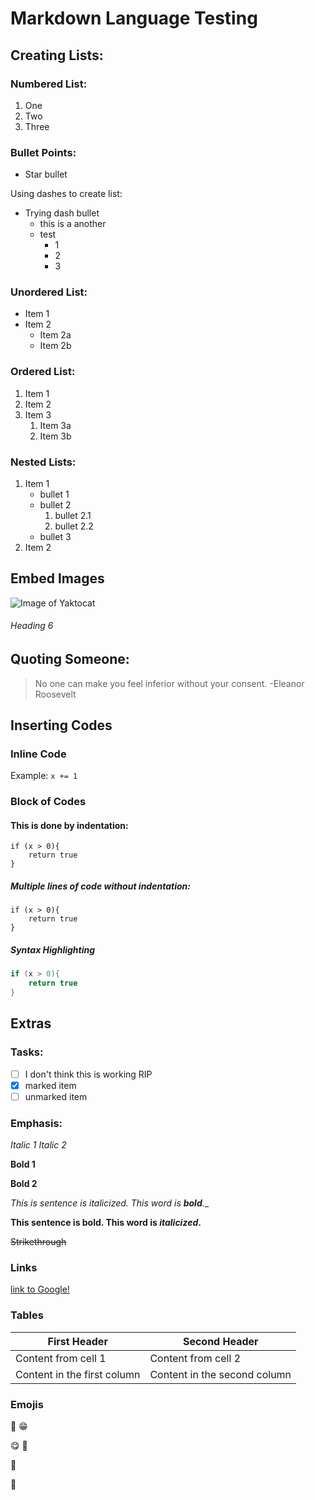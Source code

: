# Markdown Language Testing

## Creating Lists:
### Numbered List:
1. One
2. Two
3. Three

### Bullet Points:
* Star bullet

Using dashes to create list:
- Trying dash bullet
    - this is a another
    - test 
        - 1
        - 2
        - 3

### Unordered List:
* Item 1
* Item 2
    * Item 2a
    * Item 2b

### Ordered List:
1. Item 1
1. Item 2
1. Item 3
    1. Item 3a
    1. Item 3b

### Nested Lists:
1. Item 1
    - bullet 1
    - bullet 2
        1. bullet 2.1
        2. bullet 2.2
    - bullet 3
2. Item 2
## Embed Images
![Image of Yaktocat](https://octodex.github.com/images/yaktocat.png)

###### Heading 6

## Quoting Someone:
> No one can make you feel inferior without your consent.
> -Eleanor Roosevelt

## Inserting Codes

### Inline Code
Example: `x += 1`

### Block of Codes

#### This is done by indentation:
    if (x > 0){
        return true
    }

##### Multiple lines of code without indentation:
```
if (x > 0){
    return true
}
```

##### Syntax Highlighting
```c
if (x > 0){
    return true
}
```

## Extras
### Tasks:
- [ ] I don't think this is working RIP
- [x] marked item
- [ ] unmarked item

### Emphasis:
*Italic 1*
_Italic 2_

**Bold 1**

__Bold 2__

_This is sentence is italicized. This word is **bold**.__

**This sentence is bold. This word is *italicized*.**

~~Strikethrough~~

### Links
[link to Google!](http://google.com)

### Tables
First Header | Second Header
------------ | -------------
Content from cell 1 | Content from cell 2
Content in the first column | Content in the second column

### Emojis
:rofl:
:grin:

:yum:
:hugs:

:thinking:

:hand_over_mouth: